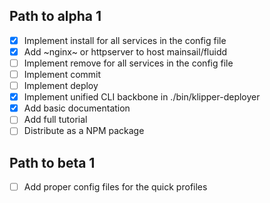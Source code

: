 ## Path to alpha 1

- [x] Implement install for all services in the config file
- [x] Add ~nginx~ or httpserver to host mainsail/fluidd
- [ ] Implement remove for all services in the config file
- [ ] Implement commit
- [ ] Implement deploy
- [x] Implement unified CLI backbone in ./bin/klipper-deployer
- [x] Add basic documentation
- [ ] Add full tutorial
- [ ] Distribute as a NPM package

## Path to beta 1

- [ ] Add proper config files for the quick profiles
